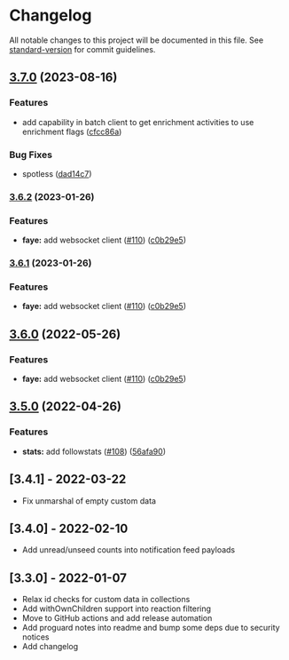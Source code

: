 # Changelog

All notable changes to this project will be documented in this file. See [standard-version](https://github.com/conventional-changelog/standard-version) for commit guidelines.

## [3.7.0](https://github.com/GetStream/stream-java/compare/v3.6.2...v3.7.0) (2023-08-16)


### Features

* add capability in batch client to get enrichment activities to use enrichment flags ([cfcc86a](https://github.com/GetStream/stream-java/commit/cfcc86ae3b62fd16cbf733912e7b484a91bb7d8b))


### Bug Fixes

* spotless ([dad14c7](https://github.com/GetStream/stream-java/commit/dad14c7abedd6ca6d9cef7ea4c1a0133cb648e72))

### [3.6.2](https://github.com/GetStream/stream-java/compare/v3.5.0...v3.6.2) (2023-01-26)


### Features

* **faye:** add websocket client ([#110](https://github.com/GetStream/stream-java/issues/110)) ([c0b29e5](https://github.com/GetStream/stream-java/commit/c0b29e51708e424f44686e20d9b2b426da661b4c))

### [3.6.1](https://github.com/GetStream/stream-java/compare/v3.5.0...v3.6.1) (2023-01-26)


### Features

* **faye:** add websocket client ([#110](https://github.com/GetStream/stream-java/issues/110)) ([c0b29e5](https://github.com/GetStream/stream-java/commit/c0b29e51708e424f44686e20d9b2b426da661b4c))

## [3.6.0](https://github.com/GetStream/stream-java/compare/v3.5.0...v3.6.0) (2022-05-26)


### Features

* **faye:** add websocket client ([#110](https://github.com/GetStream/stream-java/issues/110)) ([c0b29e5](https://github.com/GetStream/stream-java/commit/c0b29e51708e424f44686e20d9b2b426da661b4c))

## [3.5.0](https://github.com/GetStream/stream-java/compare/v3.4.1...v3.5.0) (2022-04-26)


### Features

* **stats:** add followstats ([#108](https://github.com/GetStream/stream-java/issues/108)) ([56afa90](https://github.com/GetStream/stream-java/commit/56afa9098d6d21eac5e6c0b75975b32c6684358b))

## [3.4.1] - 2022-03-22

- Fix unmarshal of empty custom data

## [3.4.0] - 2022-02-10

- Add unread/unseed counts into notification feed payloads

## [3.3.0] - 2022-01-07

- Relax id checks for custom data in collections
- Add withOwnChildren support into reaction filtering
- Move to GitHub actions and add release automation
- Add proguard notes into readme and bump some deps due to security notices
- Add changelog
